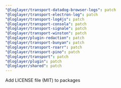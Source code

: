 ```yaml
---
"@loglayer/transport-datadog-browser-logs": patch
"@loglayer/transport-electron-log": patch
"@loglayer/transport-log4js": patch
"@loglayer/transport-consola": patch
"@loglayer/transport-signale": patch
"@loglayer/transport-winston": patch
"@loglayer/plugin-redaction": patch
"@loglayer/transport-bunyan": patch
"@loglayer/transport-roarr": patch
"@loglayer/transport-pino": patch
"@loglayer/transport": patch
"@loglayer/plugin": patch
"@loglayer/shared": patch
---
```


Add LICENSE file (MIT) to packages
